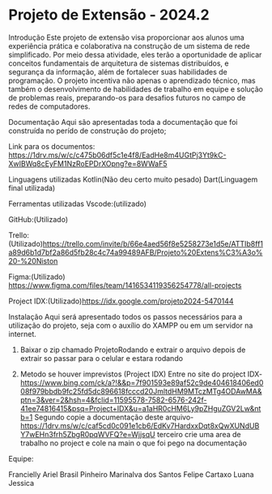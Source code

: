 # Projeto de Extensão - 2024.2 

Introdução
Este projeto de extensão visa proporcionar aos alunos uma experiência prática e colaborativa na construção de um sistema de rede simplificado. Por meio dessa atividade, eles terão a oportunidade de aplicar conceitos fundamentais de arquitetura de sistemas distribuídos, e segurança da informação, além de fortalecer suas habilidades de programação. O projeto incentiva não apenas o aprendizado técnico, mas também o desenvolvimento de habilidades de trabalho em equipe e solução de problemas reais, preparando-os para desafios futuros no campo de redes de computadores.

Documentação
Aqui são apresentadas toda a documentação que foi construída no perído de construção do projeto;

Link para os documentos: https://1drv.ms/w/c/c475b06df5c1e4f8/EadHe8m4UGtPj3Yt9kC-XwIBWq8cEyFM1NzRoEPDrXOpng?e=8WWaF5 

Linguagens utilizadas
Kotlin(Não deu certo muito pesado)
Dart(Linguagem final utilizada)

Ferramentas utilizadas
Vscode:(utilizado)

GitHub:(Utilizado)

Trello:(Utilizado)https://trello.com/invite/b/66e4aed56f8e5258273e1d5e/ATTIb8ff1a89d6b1d7bf2a86d5fb28c4c74a99489AFB/Projeto%20Extens%C3%A3o%20-%20Niston

Figma:(Utilizado) https://www.figma.com/files/team/1416534119356254778/all-projects

Project IDX:(Utilizado)https://idx.google.com/projeto2024-5470144

Instalação
Aqui será apresentado todos os passos necessários para a utilização do projeto, seja com o auxílio do XAMPP ou em um servidor na internet.


1. Baixar o zip chamado ProjetoRodando e extrair o arquivo
   depois de extrair so passar para o celular e estara rodando
   
2. Metodo se houver imprevistos (Project IDX)
   Entre no site do project IDX-  https://www.bing.com/ck/a?!&&p=7f901593e89af52c9de404618406ed008f979bbdb9fc25fd5dc896618fcccd20JmltdHM9MTczMTg4ODAwMA&ptn=3&ver=2&hsh=4&fclid=11595578-7582-6576-242f-41ee74816415&psq=Project+IDX&u=a1aHR0cHM6Ly9pZHguZGV2Lw&ntb=1
   Segundo copie a documentação deste arquivo- https://1drv.ms/w/c/caf5cd0c091e1cb6/EdKv7HardxxDqt8xQwXUNdUBY7wEHn3frh5ZbgR0pqWVFQ?e=WjjsqU
   terceiro crie uma area de trabalho no project e cole na main o que foi pego na documentação

Equipe:

Francielly Ariel Brasil Pinheiro
Marinalva dos Santos
Felipe Cartaxo
Luana Jessica


